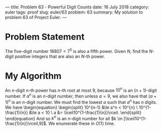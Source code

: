 ‐‐‐
title: Problem 63 - Powerful Digit Counts
date: 16 July 2018
category: euler
tags: proof
slug: euler/63
problem: 63
summary: My solution to problem 63 of Project Euler.
‐‐‐

# Problem Statement

The five-digit number $16807 = 7^5$ is also a fifth power.
Given $N$, find the $N$-digit positive integers that are also an $N$-th power.

# My Algorithm

An $n$-digit $n$-th power has $n$-th root at most 9, because $10^n$ is an $(n+1)$-digit number.
If $a^n$ is an $n$-digit number, then unless $a = 9$, we also have that $(a+1)^n$ is an $n$-digit number.
We must find the lowest $a$ such that $a^n$ has $n$ digits.
We have
\begin{equation}
	\begin{split}
		10^{n-1} &\le a^n < 10^{n} \\
		10^{1-\frac{1}{n}} &\le a < 10 \\
		a &= \lceil10^{1-\frac{1}{n}}\rceil.
	\end{split}
\end{equation}
And so $k^n$ is an $n$-digit number for all $k \in [\lceil10^{1-\frac{1}{n}}\rceil,9]$.
We enumerate these in $O(1)$ time.